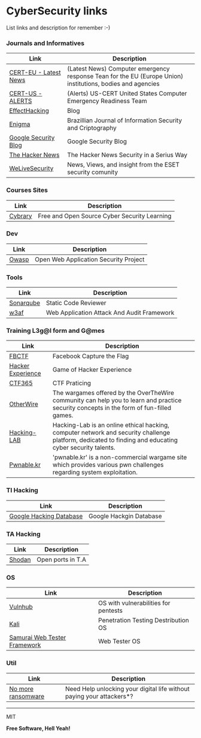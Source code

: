 # CyberSecurity links

List links and description for remember :-)


### Journals and Informatives
| Link | Description |
| ------ | ------ |
| [CERT-EU - Latest News](https://cert.europa.eu/cert/filteredition/en/CERT-LatestNews.html) |(Latest News) Computer emergency response Tean for the EU (Europe Union) institutions, bodies and agencies |
| [CERT-US - ALERTS](https://www.us-cert.gov/ncas/alerts) | (Alerts) US-CERT United States Computer Emergency Readiness Team |
| [EffectHacking](http://www.effecthacking.com/) | Blog |
| [Enigma](https://enigma.unb.br/index.php/enigma)| Brazillian Journal of Information Security and Criptography |
| [Google Security Blog](https://security.googleblog.com/) | Google Security Blog | 
| [The Hacker News](http://thehackernews.com) | The Hacker News Security in a Serius Way | 
| [WeLiveSecurity](https://www.welivesecurity.com/) | News, Views, and insight from the ESET security comunity |

### Courses Sites
| Link | Description |
| ----- | ------ |
| [Cybrary](https://www.cybrary.it/) | Free and Open Source Cyber Security Learning |

### Dev
| Link | Description | 
| ------ | ------ |
| [Owasp](https://www.owasp.org) | Open Web Application Security Project |

### Tools
| Link | Description |
| ------ | ------ |
| [Sonarqube](https://www.sonarqube.org/) | Static Code Reviewer | 
| [w3af](http://w3af.org/) | Web Application Attack And Audit Framework |

### Training L3g@l form and G@mes
| Link | Description | 
| ------ | ------ |
| [FBCTF](https://github.com/facebook/fbctf) | Facebook Capture the Flag |
| [Hacker Experience](https://hackerexperience.com/) | Game of Hacker Experience  |
| [CTF365](https://ctf365.com/) | CTF Praticing |
| [OtherWire](http://overthewire.org/wargames/) | The wargames offered by the OverTheWire community can help you to learn and practice security concepts in the form of fun-filled games. |
| [Hacking-LAB](https://www.hacking-lab.com/) | Hacking-Lab is an online ethical hacking, computer network and security challenge platform, dedicated to finding and educating cyber security talents. |
| [Pwnable.kr](http://pwnable.kr/) |     'pwnable.kr' is a non-commercial wargame site which provides various pwn challenges regarding system exploitation. |
 

### TI Hacking
| Link | Description |
| ------ | ------ |
| [Google Hacking Database](https://www.exploit-db.com/google-hacking-database/) | Google Hackgin Database |

### TA Hacking
| Link | Description | 
| ------ | ------ |
| [Shodan](https://www.shodan.io) | Open ports in T.A | 

### OS
| Link | Description | 
| ------ | ------ |
| [Vulnhub](https://www.vulnhub.com/) | OS with vulnerabilities for pentests |
| [Kali](https://www.kali.org/) | Penetration Testing Destribution OS |
| [Samurai Web Tester Framework](http://www.samurai-wtf.org/) | Web Tester OS |

### Util
| Link | Description |
| ------ | ------ |
| [No more ransomware](https://www.nomoreransom.org/) | Need Help unlocking your digital life without paying your attackers*? |


----

MIT

**Free Software, Hell Yeah!**
